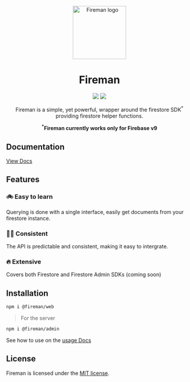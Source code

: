 <div style="display: flex; justify-content: center">

</div>

<p align="center">
  <img style="width: 144px" src="https://fireman-fns.netlify.app/logo.svg" alt="Fireman logo" >
</p>

<h1 align="center">Fireman</h1>
<p align="center"> <a href="https://fireman-fns.netlify.app"><img src="https://img.shields.io/badge/Fireman-Docs-orange?style=for-the-badge"></a> <a href="https://firebase.google.com/docs"><img src="https://img.shields.io/badge/Firebase Docs-039BE5?style=for-the-badge&logo=Firebase&logoColor=yellow"></a></p>
<p align="center">Fireman is a simple, yet powerful, wrapper around the firestore SDK<sup>*</sup> providing firestore helper functions.</p>
<p align="center"><b><sup>*</sup>Fireman currently works only for Firebase v9</b></p>

## Documentation

[View Docs](https://fireman-fns.netlify.app)

## Features

### 🚲 Easy to learn

Querying is done with a single interface, easily get documents from your firestore instance.

### 🧑‍🚒 Consistent

The API is predictable and consistent, making it easy to intergrate.

### 🔥 Extensive

 Covers both Firestore and Firestore Admin SDKs (coming soon)

## Installation

```bash
npm i @fireman/web
```

> For the server

```bash
npm i @fireman/admin
```

See how to use on the [usage Docs](https://fireman-fns.netlify.app/usage/)

## License

Fireman is licensed under the [MIT license](https://opensource.org/licenses/MIT).

